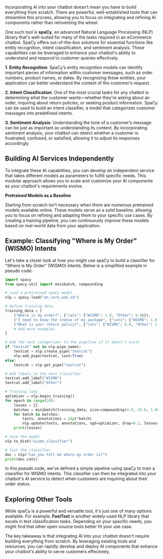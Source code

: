 Incorporating AI into your chatbot doesn’t mean you have to build everything from scratch. There are powerful, well-established tools that can streamline this process, allowing you to focus on integrating and refining AI components rather than reinventing the wheel.

One such tool is **spaCy**, an advanced Natural Language Processing (NLP) library that's well-suited for many of the tasks required in an eCommerce chatbot. SpaCy offers out-of-the-box solutions for essential functions like entity recognition, intent classification, and sentiment analysis. These capabilities can be leveraged to enhance your chatbot's ability to understand and respond to customer queries effectively.

**1. Entity Recognition**: SpaCy’s entity recognition models can identify important pieces of information within customer messages, such as order numbers, product names, or dates. By recognizing these entities, your application can better understand the context of the customer’s request.

**2. Intent Classification**: One of the most crucial tasks for any chatbot is determining what the customer wants—whether they're asking about an order, inquiring about return policies, or seeking product information. SpaCy can be used to build an intent classifier, a model that categorizes customer messages into predefined intents.

**3. Sentiment Analysis**: Understanding the tone of a customer’s message can be just as important as understanding its content. By incorporating sentiment analysis, your chatbot can detect whether a customer is frustrated, confused, or satisfied, allowing it to adjust its responses accordingly.

## **Building AI Services Independently**

To integrate these AI capabilities, you can develop an independent service that takes different models as parameters to fulfill specific needs. This modular approach allows you to scale and customize your AI components as your chatbot's requirements evolve.

**Pretrained Models as a Baseline**

Starting from scratch isn’t necessary when there are numerous pretrained models available online. These models serve as a solid baseline, allowing you to focus on refining and adapting them to your specific use cases. By creating a training pipeline, you can continuously improve these models based on real-world data from your application.

## Example: Classifying "Where is My Order" (WISMO) Intents

Let's take a closer look at how you might use spaCy to build a classifier for "Where is My Order" (WISMO) intents. Below is a simplified example in pseudo code:

```python
import spacy  
from spacy.util import minibatch, compounding

# Load a pretrained spaCy model  
nlp = spacy.load("en_core_web_sm")

# Define training data  
training_data = [  
    ("Where is my order?", {"cats": {"WISMO": 1.0, "Other": 0.0}}),  
    ("I need to know the status of my package", {"cats": {"WISMO": 1.0, "Other": 0.0}}),  
    ("What is your return policy?", {"cats": {"WISMO": 0.0, "Other": 1.0}}),  
    # Add more examples  
]

# Add the text categorizer to the pipeline if it doesn't exist  
if "textcat" not in nlp.pipe_names:  
    textcat = nlp.create_pipe("textcat")  
    nlp.add_pipe(textcat, last=True)  
else:  
    textcat = nlp.get_pipe("textcat")

# Add labels to the text classifier  
textcat.add_label("WISMO")  
textcat.add_label("Other")

# Training loop  
optimizer = nlp.begin_training()  
for epoch in range(10):  
    losses = {}  
    batches = minibatch(training_data, size=compounding(4.0, 32.0, 1.001))  
    for batch in batches:  
        texts, annotations = zip(*batch)  
        nlp.update(texts, annotations, sgd=optimizer, drop=0.2, losses=losses)  
    print(losses)

# Save the model  
nlp.to_disk("wismo_classifier")

# Test the classifier  
doc = nlp("Can you tell me where my order is?")  
print(doc.cats)
```

In this pseudo code, we've defined a simple pipeline using spaCy to train a classifier for WISMO intents. This classifier can then be integrated into your chatbot's AI service to detect when customers are inquiring about their order status.

## **Exploring Other Tools**

While spaCy is a powerful and versatile tool, it's just one of many options available. For example, **FastText** is another widely-used NLP library that excels in text classification tasks. Depending on your specific needs, you might find that other open-source tools better fit your use case.

The key takeaway is that integrating AI into your chatbot doesn't require building everything from scratch. By leveraging existing tools and resources, you can rapidly develop and deploy AI components that enhance your chatbot's ability to serve customers effectively.



